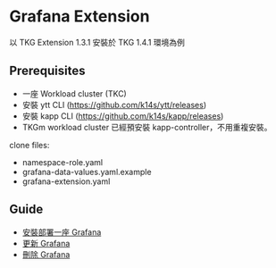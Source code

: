 # Grafana Extension 

以 TKG Extension 1.3.1 安裝於 TKG 1.4.1 環境為例

## Prerequisites

* 一座 Workload cluster (TKC)
* 安裝 ytt CLI (<https://github.com/k14s/ytt/releases>)
* 安裝 kapp CLI (<https://github.com/k14s/kapp/releases>)
* TKGm workload cluster 已經預安裝 kapp-controller，不用重複安裝。

clone files:
* namespace-role.yaml
* grafana-data-values.yaml.example
* grafana-extension.yaml

## Guide

* [安裝部署一座 Grafana](./01-deploy-guide.md)
* [更新 Grafana](./02-update-guide.md)
* [刪除 Grafana](./03-delete-guide.md)
